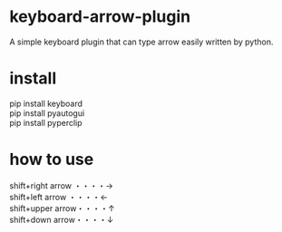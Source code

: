 # keyboard-arrow-plugin
A simple keyboard plugin that can type arrow easily written by python. 
# install
pip install keyboard<br>
pip install pyautogui<br>
pip install pyperclip<br>
# how to use
shift+right arrow ・・・・→<br>
shift+left arrow ・・・・←<br>
shift+upper arrow・・・・↑<br>
shift+down arrow・・・・↓<br>
